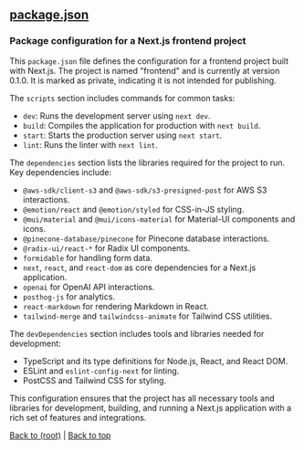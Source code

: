## [package.json](package.json)

### Package configuration for a Next.js frontend project

This `package.json` file defines the configuration for a frontend project built with Next.js. The project is named "frontend" and is currently at version 0.1.0. It is marked as private, indicating it is not intended for publishing.

The `scripts` section includes commands for common tasks:
- `dev`: Runs the development server using `next dev`.
- `build`: Compiles the application for production with `next build`.
- `start`: Starts the production server using `next start`.
- `lint`: Runs the linter with `next lint`.

The `dependencies` section lists the libraries required for the project to run. Key dependencies include:
- `@aws-sdk/client-s3` and `@aws-sdk/s3-presigned-post` for AWS S3 interactions.
- `@emotion/react` and `@emotion/styled` for CSS-in-JS styling.
- `@mui/material` and `@mui/icons-material` for Material-UI components and icons.
- `@pinecone-database/pinecone` for Pinecone database interactions.
- `@radix-ui/react-*` for Radix UI components.
- `formidable` for handling form data.
- `next`, `react`, and `react-dom` as core dependencies for a Next.js application.
- `openai` for OpenAI API interactions.
- `posthog-js` for analytics.
- `react-markdown` for rendering Markdown in React.
- `tailwind-merge` and `tailwindcss-animate` for Tailwind CSS utilities.

The `devDependencies` section includes tools and libraries needed for development:
- TypeScript and its type definitions for Node.js, React, and React DOM.
- ESLint and `eslint-config-next` for linting.
- PostCSS and Tailwind CSS for styling.

This configuration ensures that the project has all necessary tools and libraries for development, building, and running a Next.js application with a rich set of features and integrations.

[Back to (root)](#root) | [Back to top](#table-of-contents)

